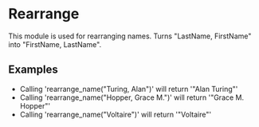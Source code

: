 Rearrange
=========

This module is used for rearranging names.
Turns "LastName, FirstName" into "FirstName, LastName".

## Examples

 * Calling 'rearrange_name("Turing, Alan")' will return '"Alan Turing"'
 * Calling 'rearrange_name("Hopper, Grace M.")' will return '"Grace M. Hopper"'
 * Calling 'rearrange_name("Voltaire")' will return '"Voltaire"'

